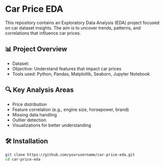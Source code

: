 # Car Price EDA

This repository contains an Exploratory Data Analysis (EDA) project focused on car dataset insights. The aim is to uncover trends, patterns, and correlations that influence car prices.

## 📊 Project Overview

- Dataset: 
- Objective: Understand features that impact car prices
- Tools used: Python, Pandas, Matplotlib, Seaborn, Jupyter Notebook

## 🔍 Key Analysis Areas

- Price distribution
- Feature correlation (e.g., engine size, horsepower, brand)
- Missing data handling
- Outlier detection
- Visualizations for better understanding

## 🛠️ Installation

```bash
git clone https://github.com/yourusername/car-price-eda.git
cd car-price-eda
